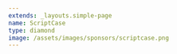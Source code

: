 ```yaml
---
extends: _layouts.simple-page
name: ScriptCase
type: diamond
image: /assets/images/sponsors/scriptcase.png
---
```


<!-- # ---
# # Diamante

# ![](/assets/images/uploads/diamante-scriptcase-logotipo.png)

# ![](/assets/images/uploads/diamante-sjcc-logotipo.png)

# ## Ouro

# ### Prata

# #### Bronze

# ##### Apoio

# ![](/assets/images/uploads/apoio-evenyx-logotipo.png) -->
